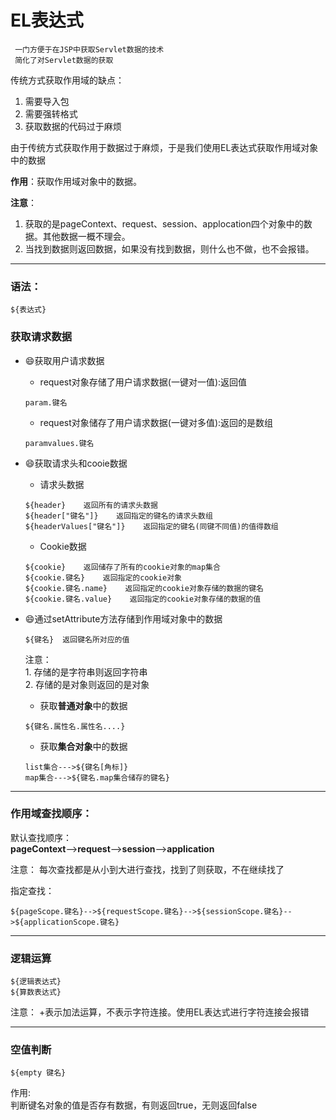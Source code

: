 # EL表达式
     一门方便于在JSP中获取Servlet数据的技术
     简化了对Servlet数据的获取

传统方式获取作用域的缺点：
   1. 需要导入包
   2. 需要强转格式
   3. 获取数据的代码过于麻烦
   
由于传统方式获取作用于数据过于麻烦，于是我们使用EL表达式获取作用域对象中的数据

**作用**：获取作用域对象中的数据。

**注意**：</br>
   1. 获取的是pageContext、request、session、applocation四个对象中的数据。其他数据一概不理会。
   2. 当找到数据则返回数据，如果没有找到数据，则什么也不做，也不会报错。
---   
### 语法：
```
${表达式}
```

### 获取请求数据

- :smile:获取用户请求数据
   - request对象存储了用户请求数据(一键对一值):返回值
   ```
   param.键名
   ```
   - request对象储存了用户请求数据(一键对多值):返回的是数组
   ```
   paramvalues.键名
   ```

- :smile:获取请求头和cooie数据
   - 请求头数据
   ```
   ${header}    返回所有的请求头数据
   ${header["键名"]}    返回指定的键名的请求头数组
   ${headerValues["键名"]}    返回指定的键名(同键不同值)的值得数组
   ```
   - Cookie数据
   ```
   ${cookie}    返回储存了所有的cookie对象的map集合
   ${cookie.键名}    返回指定的cookie对象
   ${cookie.键名.name}    返回指定的cookie对象存储的数据的键名
   ${cookie.键名.value}    返回指定的cookie对象存储的数据的值
   ```
- :smile:通过setAttribute方法存储到作用域对象中的数据
   ```
   ${键名}  返回键名所对应的值
   ```
   注意：</br>
      1. 存储的是字符串则返回字符串</br>
      2. 存储的是对象则返回的是对象
   
   - 获取**普通对象**中的数据
   ```
   ${键名.属性名.属性名....}
   ```
   - 获取**集合对象**中的数据
   ```
   list集合--->${键名[角标]}
   map集合--->${键名.map集合储存的键名}
   ```
   

---
### 作用域查找顺序：

默认查找顺序：</br>
**pageContext**-->**request**-->**session**-->**application**

注意：
  每次查找都是从小到大进行查找，找到了则获取，不在继续找了
  
指定查找：
  ```
  ${pageScope.键名}-->${requestScope.键名}-->${sessionScope.键名}-->${applicationScope.键名}
  ```
---
### 逻辑运算
```
${逻辑表达式}
${算数表达式}
```
注意：
+表示加法运算，不表示字符连接。使用EL表达式进行字符连接会报错

---
### 空值判断
```
${empty 键名}
```
作用:</br>
判断键名对象的值是否存有数据，有则返回true，无则返回false
